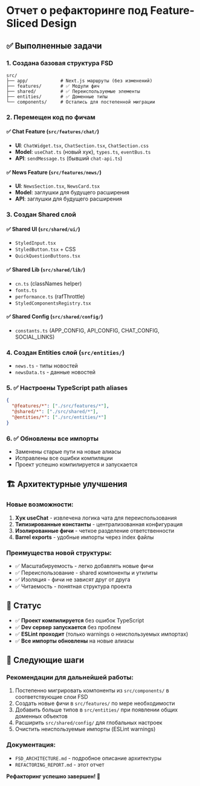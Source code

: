 # Отчет о рефакторинге под Feature-Sliced Design

## ✅ Выполненные задачи

### 1. Создана базовая структура FSD
```
src/
├── app/            # Next.js маршруты (без изменений)
├── features/       # ✅ Модули фич
├── shared/         # ✅ Переиспользуемые элементы
├── entities/       # ✅ Доменные типы
└── components/     # Остались для постепенной миграции
```

### 2. Перемещен код по фичам

#### ✅ Chat Feature (`src/features/chat/`)
- **UI**: `ChatWidget.tsx`, `ChatSection.tsx`, `ChatSection.css`
- **Model**: `useChat.ts` (новый хук), `types.ts`, `eventBus.ts`
- **API**: `sendMessage.ts` (бывший `chat-api.ts`)

#### ✅ News Feature (`src/features/news/`)
- **UI**: `NewsSection.tsx`, `NewsCard.tsx`
- **Model**: заглушки для будущего расширения
- **API**: заглушки для будущего расширения

### 3. Создан Shared слой

#### ✅ Shared UI (`src/shared/ui/`)
- `StyledInput.tsx`
- `StyledButton.tsx` + CSS
- `QuickQuestionButtons.tsx`

#### ✅ Shared Lib (`src/shared/lib/`)
- `cn.ts` (classNames helper)
- `fonts.ts`
- `performance.ts` (rafThrottle)
- `StyledComponentsRegistry.tsx`

#### ✅ Shared Config (`src/shared/config/`)
- `constants.ts` (APP_CONFIG, API_CONFIG, CHAT_CONFIG, SOCIAL_LINKS)

### 4. Создан Entities слой (`src/entities/`)
- `news.ts` - типы новостей
- `newsData.ts` - данные новостей

### 5. ✅ Настроены TypeScript path aliases
```json
{
  "@features/*": ["./src/features/*"],
  "@shared/*": ["./src/shared/*"],
  "@entities/*": ["./src/entities/*"]
}
```

### 6. ✅ Обновлены все импорты
- Заменены старые пути на новые алиасы
- Исправлены все ошибки компиляции
- Проект успешно компилируется и запускается

## 🏗️ Архитектурные улучшения

### Новые возможности:
1. **Хук useChat** - извлечена логика чата для переиспользования
2. **Типизированные константы** - централизованная конфигурация
3. **Изолированные фичи** - четкое разделение ответственности
4. **Barrel exports** - удобные импорты через index файлы

### Преимущества новой структуры:
- ✅ Масштабируемость - легко добавлять новые фичи
- ✅ Переиспользование - shared компоненты и утилиты
- ✅ Изоляция - фичи не зависят друг от друга
- ✅ Читаемость - понятная структура проекта

## 🚀 Статус

- ✅ **Проект компилируется** без ошибок TypeScript
- ✅ **Dev сервер запускается** без проблем
- ✅ **ESLint проходит** (только warnings о неиспользуемых импортах)
- ✅ **Все импорты обновлены** на новые алиасы

## 📝 Следующие шаги

### Рекомендации для дальнейшей работы:
1. Постепенно мигрировать компоненты из `src/components/` в соответствующие слои FSD
2. Создать новые фичи в `src/features/` по мере необходимости
3. Добавить больше типов в `src/entities/` при появлении общих доменных объектов
4. Расширить `src/shared/config/` для глобальных настроек
5. Очистить неиспользуемые импорты (ESLint warnings)

### Документация:
- `FSD_ARCHITECTURE.md` - подробное описание архитектуры
- `REFACTORING_REPORT.md` - этот отчет

**Рефакторинг успешно завершен! 🎉**